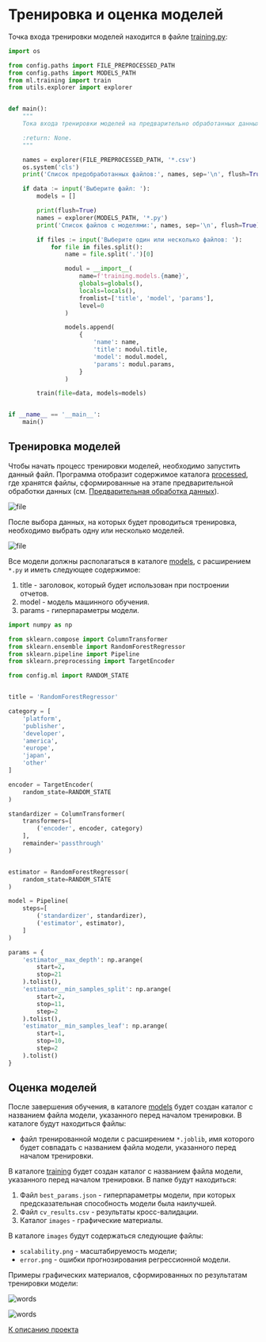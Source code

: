 # Тренировка и оценка моделей

Точка входа тренировки моделей находится в файле 
[training.py](../src/training.py):

```python
import os

from config.paths import FILE_PREPROCESSED_PATH
from config.paths import MODELS_PATH
from ml.training import train
from utils.explorer import explorer


def main():
    """
    Тока входа тренировки моделей на предварительно обработанных данных;

    :return: None.
    """

    names = explorer(FILE_PREPROCESSED_PATH, '*.csv')
    os.system('cls')
    print('Список предобработанных файлов:', names, sep='\n', flush=True)

    if data := input('Выберите файл: '):
        models = []

        print(flush=True)
        names = explorer(MODELS_PATH, '*.py')
        print('Список файлов c моделями:', names, sep='\n', flush=True)

        if files := input('Выберите один или несколько файлов: '):
            for file in files.split():
                name = file.split('.')[0]

                modul = __import__(
                    name=f'training.models.{name}',
                    globals=globals(),
                    locals=locals(),
                    fromlist=['title', 'model', 'params'],
                    level=0
                )

                models.append(
                    {
                        'name': name,
                        'title': modul.title,
                        'model': modul.model,
                        'params': modul.params,
                    }
                )

        train(file=data, models=models)


if __name__ == '__main__':
    main()
```

## Тренировка моделей

Чтобы начать процесс тренировки моделей, необходимо запустить данный файл. 
Программа отобразит содержимое каталога [processed](../data/processed), 
где хранятся файлы, сформированные на этапе предварительной обработки данных 
(см. [Предварительная обработка данных](preprocessing.md)).

![file](../resources/training/file.jpg)

После выбора данных, на которых будет проводиться тренировка, 
необходимо выбрать одну или несколько моделей. 

![file](../resources/training/models.jpg)

Все модели должны располагаться в каталоге [models](../src/ml/models), 
с расширением `*.py` и иметь следующее содержимое:
1. title - заголовок, который будет использован при построении отчетов.
2. model - модель машинного обучения.
3. params - гиперпараметры модели.

```python
import numpy as np

from sklearn.compose import ColumnTransformer
from sklearn.ensemble import RandomForestRegressor
from sklearn.pipeline import Pipeline
from sklearn.preprocessing import TargetEncoder

from config.ml import RANDOM_STATE


title = 'RandomForestRegressor'

category = [
    'platform',
    'publisher',
    'developer',
    'america',
    'europe',
    'japan',
    'other'
]

encoder = TargetEncoder(
    random_state=RANDOM_STATE
)

standardizer = ColumnTransformer(
    transformers=[
        ('encoder', encoder, category)
    ],
    remainder='passthrough'
)


estimator = RandomForestRegressor(
    random_state=RANDOM_STATE
)

model = Pipeline(
    steps=[
        ('standardizer', standardizer),
        ('estimator', estimator),
    ]
)

params = {
    'estimator__max_depth': np.arange(
        start=2,
        stop=21
    ).tolist(),
    'estimator__min_samples_split': np.arange(
        start=2,
        stop=11,
        step=2
    ).tolist(),
    'estimator__min_samples_leaf': np.arange(
        start=1,
        stop=10,
        step=2
    ).tolist()
}
```

## Оценка моделей

После завершения обучения, в каталоге [models](../models) 
будет создан каталог с названием файла модели, 
указанного перед началом тренировки. В каталоге будут находиться файлы:
- файл тренированной модели с расширением `*.joblib`, 
имя которого будет совпадать с названием файла модели, 
указанного перед началом тренировки.

В каталоге [training](../reports/training) будет создан каталог 
с названием файла модели, указанного перед началом тренировки. 
В папке будут находиться: 
1. Файл `best_params.json` - гиперпараметры модели, 
при которых предсказательная способность модели была наилучшей.
2. Файл `cv_results.csv` - результаты кросс-валидации.
3. Каталог `images` - графические материалы.

В каталоге `images` будут содержаться следующие файлы:
- `scalability.png` - масштабируемость модели;
- `error.png` - ошибки прогнозирования регрессионной модели.

Примеры графических материалов, сформированных по результатам тренировки модели:

![words](../resources/training/scalability.png)

![words](../resources/training/error.png)

[К описанию проекта](../README.md)